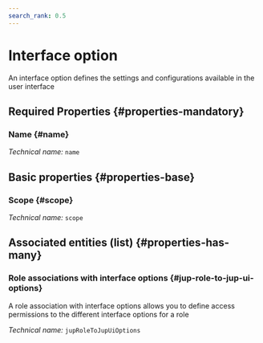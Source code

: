 ```yaml
---
search_rank: 0.5
---    
```

# Interface option
<!--- THIS FILE IS GENERATED PLEASE DO NOT EDIT IT DIRECTLY --->

An interface option defines the settings and configurations available in the user interface

<OH code="jupUiOption"/>




## Required Properties {#properties-mandatory}
    
### Name {#name}



*Technical name:* ```name```
<PH code="jupUiOption:name"/>

    


## Basic properties {#properties-base}
    
### Scope {#scope}



*Technical name:* ```scope```
<PH code="jupUiOption:scope"/>

    



## Associated entities (list) {#properties-has-many}

### Role associations with interface options {#jup-role-to-jup-ui-options}

A role association with interface options allows you to define access permissions to the different interface options for a role

*Technical name:* ```jupRoleToJupUiOptions```
<PH code="jupUiOption:jupRoleToJupUiOptions"/>




